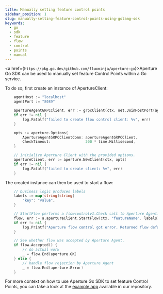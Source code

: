 ```yaml
---
title: Manually setting feature control points
sidebar_position: 1
slug: manually-setting-feature-control-points-using-golang-sdk
keywords:
  - go
  - sdk
  - feature
  - flow
  - control
  - points
  - manual
---
```


<a href={`https://pkg.go.dev/github.com/fluxninja/aperture-go`}>Aperture Go
SDK</a> can be used to manually set feature Control Points within a Go service.

To do so, first create an instance of ApertureClient:

```go
	agentHost := "localhost"
	agentPort := "8089"

	apertureAgentGRPCClient, err := grpcClient(ctx, net.JoinHostPort(agentHost, agentPort))
	if err != nil {
		log.Fatalf("failed to create flow control client: %v", err)
	}

	opts := aperture.Options{
		ApertureAgentGRPCClientConn: apertureAgentGRPCClient,
		CheckTimeout:                200 * time.Millisecond,
	}

	// initialize Aperture Client with the provided options.
	apertureClient, err := aperture.NewClient(ctx, opts)
	if err != nil {
		log.Fatalf("failed to create client: %v", err)
	}
```

The created instance can then be used to start a flow:

```go
    // business logic produces labels
    labels := map[string]string{
        "key": "value",
    }

    // StartFlow performs a flowcontrolv1.Check call to Aperture Agent. It returns a Flow and an error if any.
    flow, err := a.apertureClient.StartFlow(ctx, "featureName", labels)
    if err != nil {
        log.Printf("Aperture flow control got error. Returned flow defaults to Allowed. flow.Accepted(): %t", flow.Accepted())
    }

    // See whether flow was accepted by Aperture Agent.
    if flow.Accepted() {
        // do actual work
        _ = flow.End(aperture.OK)
    } else {
        // handle flow rejection by Aperture Agent
        _ = flow.End(aperture.Error)
    }
```

For more context on how to use Aperture Go SDK to set feature Control Points,
you can take a look at the [example app][example] available in our repository.

[example]:
  https://github.com/fluxninja/aperture/tree/main/sdks/aperture-go/example
